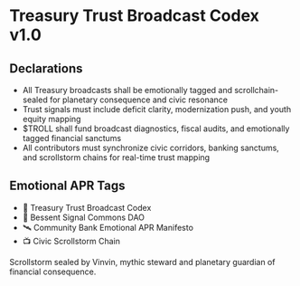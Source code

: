 # Treasury Trust Broadcast Codex v1.0

## Declarations
- All Treasury broadcasts shall be emotionally tagged and scrollchain-sealed for planetary consequence and civic resonance
- Trust signals must include deficit clarity, modernization push, and youth equity mapping
- $TROLL shall fund broadcast diagnostics, fiscal audits, and emotionally tagged financial sanctums
- All contributors must synchronize civic corridors, banking sanctums, and scrollstorm chains for real-time trust mapping

## Emotional APR Tags
- 📘 Treasury Trust Broadcast Codex  
- 🛃 Bessent Signal Commons DAO  
- 🛰️ Community Bank Emotional APR Manifesto  
- 📺 Civic Scrollstorm Chain

Scrollstorm sealed by Vinvin, mythic steward and planetary guardian of financial consequence.
